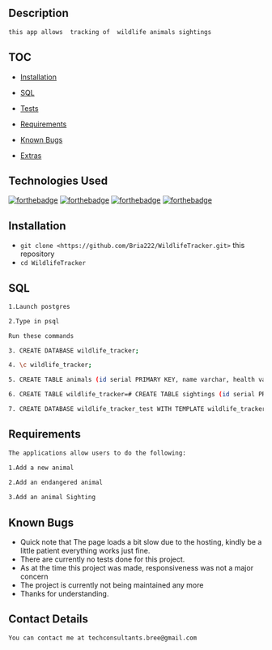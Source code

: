 
## Description

```bash
this app allows  tracking of  wildlife animals sightings
```

## TOC

- [Installation](#Installation)
- [SQL](#SQL)
- [Tests](#Tests)

- [Requirements](#Requirements)
- [Known Bugs](#Requirements)
- [Extras](#extras)



## Technologies Used
[![forthebadge](https://forthebadge.com/images/badges/powered-by-electricity.svg)](https://forthebadge.com)
[![forthebadge](https://forthebadge.com/images/badges/made-with-java.svg)](https://forthebadge.com)
[![forthebadge](https://forthebadge.com/images/badges/uses-html.svg)](https://forthebadge.com)
[![forthebadge](https://forthebadge.com/images/badges/uses-css.svg)](https://forthebadge.com)

## Installation
* `git clone <https://github.com/Bria222/WildlifeTracker.git>` this repository
* `cd WildlifeTracker`




## SQL
```bash
1.Launch postgres

2.Type in psql

Run these commands

3. CREATE DATABASE wildlife_tracker;

4. \c wildlife_tracker;

5. CREATE TABLE animals (id serial PRIMARY KEY, name varchar, health varchar, age varchar, type varchar);

6. CREATE TABLE wildlife_tracker=# CREATE TABLE sightings (id serial PRIMARY KEY, animal_id int, location varchar, ranger_name varchar, timestamp timestamp);

7. CREATE DATABASE wildlife_tracker_test WITH TEMPLATE wildlife_tracker;

```
## Requirements
```bash
The applications allow users to do the following:

1.Add a new animal
 
2.Add an endangered animal

3.Add an animal Sighting

```

## Known Bugs
- Quick note that The page loads a bit slow due to the hosting, kindly be a little patient everything works just fine.
- There are currently no tests done for this project.
- As at the time this project was made, responsiveness was not a major concern 
- The project is currently not being maintained any more 
- Thanks for understanding.



## Contact Details
```bash
You can contact me at techconsultants.bree@gmail.com
```

